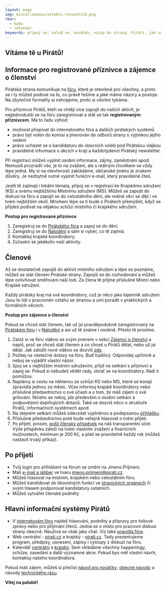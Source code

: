 ```yaml
---
layout: page
img: miscellaneous/volebni-rozcestnik.png
rbar:
  - kodo
  - calendar
keywords: připoj se, naloď se, nováček, vstup do strany, Piráti, jak se přidat
---
```


## Vítáme tě u Pirátů!

## Informace pro registrované příznivce a zájemce o členství

Pirátská strana komunikuje na [fóru](https://forum.pirati.cz/), které je otevřené pro všechny, a proto se i ty můžeš podívat na to, co právě řešíme a jaké máme názory a postoje. Na zbytečné formality si nehrajeme, proto si všichni tykáme.

Pro příznivce Pirátů, kteří se chtějí více zapojit do našich aktivit, je nejjednodušší se na fóru zaregistrovat a stát se tak  **registrovaným příznivcem**. Má to řadu výhod:

- možnost přispívat do internetového fóra a dalších pirátských systémů
- právo být volen do komisí a jmenován do odborů strany s výjimkou jejího vedení
- právo ucházet se o kandidaturu do obecních voleb pod Pirátskou vlajkou
- pravidelné informace o akcích v kraji a každotýdenní Pirátský newsletter.

Při registraci můžeš vyplnit osobní informace, zájmy, zaměstnání apod. Nemusíš prozradit vše, je to na zvážení, ale s reálným člověkem se vždy lépe jedná. My si na otevřenosti zakládáme, občanské jméno je znakem důvěry. Je nezbytně nutné vyplnit funkční e-mail, který pravidelně čteš.

Jestli tě zajímají i lokální témata, připoj se v registraci ke Krajskému sdružení (KS) a svému nejbližšímu Místnímu sdružení (MS). Můžeš se zapojit do diskusí na fóru a zapojit se do celostátního dění, ale reálné věci se dějí i ve tvém nejbližším okolí. Mnohem lépe se ti bude o Pirátech přemýšlet, když se přijdeš podívat na nějakou schůzi místního či krajského sdružení.

**Postup pro registrované příznivce**

1. Zaregistruj se do [Pirátského fóra](https://forum.pirati.cz/) a zapoj se do dění.
2. Zaregistruj se do [Nalodění](https://nalodeni.pirati.cz/) a sám si vyber, co tě zajímá.
3. Kontaktuj krajské koordinátory.
4. Zúčastni se jakékoliv naší aktivity.

## Členové

Až se dostatečně zapojíš do aktivit místního sdružení a lépe se poznáme, můžeš se stát členem Pirátské strany. Zapojíš se do rozhodování a můžeš lépe ovlivňovat směřování naší lodi. Za člena tě přijme příslušné Místní nebo Krajské sdružení.

Každý pirátský kraj má své koordinátory, což je něco jako tajemník sdružení. Jsou to lidi v pracovním vztahu se stranou a umí poradit v praktických a formálních věcech.

**Postup pro zájemce o členství**

Pokud se chceš stát členem, tak už jsi pravděpodobně zaregistrovaný na [Pirátském fóru](https://forum.pirati.cz/) i v [Nalodění](https://nalodeni.pirati.cz/) a asi už tě známe i osobně. Přesto tě prosíme:

1. Založ si ve fóru vlákno se svým jménem v sekci [Zájemci o členství](https://forum.pirati.cz/viewforum.php?f=434) a napiš, proč se chceš stát členem a co chceš u Pirátů dělat, nebo už jsi dělal. Jak založit nové vlákno se dozvíš [zde](https://wiki.pirati.cz/ao/navody/forum).
2. Počkej na všetečné dotazy na fóru. Buď trpělivý. Odpovídej upřímně a neboj se vyjádřit vlastní názor.
3. Spoj se s nejbližším místním sdružením, přijď na setkání s příznivci a zapoj se. Pokud si nebudeš vědět rady, obrať se na koordinátory. Rádi ti pomůžou.
4. Naplánuj si cestu na některou ze schůzí KS nebo MS, které se konají zpravidla jednou za měsíc. Včas informuj krajské koordinátory nebo příslušné předsednictvo o své účasti a o tom, že máš zájem o své grilování. Ničeho se neboj, jde především o osobní setkání a zodpovězení doplňujících dotazů. Také se dozvíš něco o struktuře Pirátů, informačních systémech apod.
5. Na stejném setkání můžeš odevzdat vyplněnou a podepsanou [přihlášku](https://wiki.pirati.cz/ao/sablony/start).
6. Příslušné předsednictvo poté bude veřejně hlasovat o tvém přijetí.
7. Po přijetí, prosím, [pošli členský příspěvek](https://www.pirati.cz/fo/navody/prispevek) na náš transparentní účet. Výše příspěvku záleží na tvém vlastním zvážení a finančních možnostech, minimum je 200 Kč, a platí se pravidelně každý rok (můžeš nastavit trvalý příkaz).

## Po přijetí

- Tvůj login pro přihlášení na fórum se změní na Jmeno.Prijmeni.
- Máš [e-mail a jabber](https://www.pirati.cz/to/navody/email) ve tvaru jmeno.prijmeni@pirati.cz.
- Můžeš hlasovat na místním, krajském nebo celostátním fóru.
- Můžeš kandidovat do libovolných funkcí ve [stranických orgánech](https://www.pirati.cz/rules/organizace) či svým hlasem podporovat kandidatury ostatních.
- Můžeš vytvářet členské podněty

## Hlavní informační systémy Pirátů

- V [internetovém fóru](https://forum.pirati.cz/) najdeš hlasování, podněty a přípravy pro tiskové zprávy nebo pro přijímání členů. Jedná se o místo pro pracovní diskusi strany obecně. Neužívá se však jako chat. Viz také [pravidla fóra](https://www.pirati.cz/ao/pravidla/forum).
- Web centrální - [pirati.cz](https://www.pirati.cz/) a krajský - [pirati.cz](https://praha.pirati.cz/). Tady prezentujeme program, předpisy, usnesení, zápisy i výstupy z diskuzí na fóru.
- Kalendář [centrální](https://kalendar.pirati.cz/) a [krajský](https://praha.pirati.cz/pripoj-se/kalendar/). Sem vkládáme všechny happeningy, schůze, zasedání a další významné akce. Pokud bys měl vlastní návrh, kontaktuj našeho koordinátora.

Pokud máš zájem, můžeš si přečíst [návod pro nováčky](https://www.pirati.cz/po/vzdelavani/uvod_do_piratu), [obecné návody](https://www.pirati.cz/po/vzdelavani#vzdelavani_clenu) a návody [technického rázu](https://www.pirati.cz/to/navody/start).

**Vítej na palubě!**
